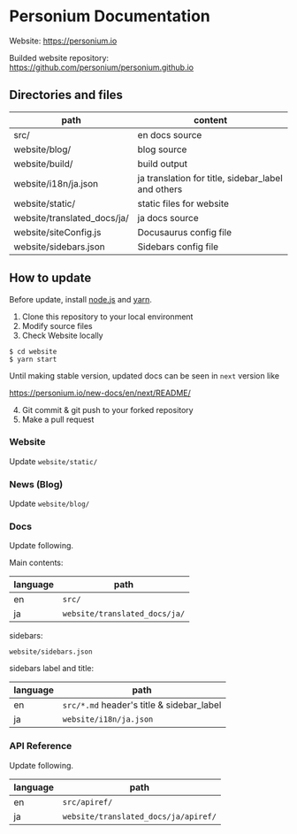 # Personium Documentation

Website: https://personium.io

Builded website repository: https://github.com/personium/personium.github.io

## Directories and files

|path|content|
|----|-------|
|src/|en docs source|
|website/blog/|blog source|
|website/build/|build output|
|website/i18n/ja.json|ja translation for title, sidebar_label and others|
|website/static/|static files for website|
|website/translated_docs/ja/|ja docs source|
|website/siteConfig.js|Docusaurus config file|
|website/sidebars.json|Sidebars config file|

## How to update

Before update, install [node.js](https://nodejs.org/) and [yarn](https://yarnpkg.com/).

1. Clone this repository to your local environment
2. Modify source files
3. Check Website locally

```shell
$ cd website
$ yarn start
```

Until making stable version, updated docs can be seen in `next` version like

https://personium.io/new-docs/en/next/README/

4. Git commit & git push to your forked repository
5. Make a pull request

### Website

Update `website/static/`

### News (Blog)

Update `website/blog/`

### Docs

Update following.

Main contents:

|language|path|
|--------|----|
|en|`src/`|
|ja|`website/translated_docs/ja/`|

sidebars:

`website/sidebars.json`

sidebars label and title:

|language|path|
|--------|----|
|en|`src/*.md` header's title & sidebar_label|
|ja|`website/i18n/ja.json`|

### API Reference

Update following.

|language|path|
|--------|----|
|en|`src/apiref/`|
|ja|`website/translated_docs/ja/apiref/`|
